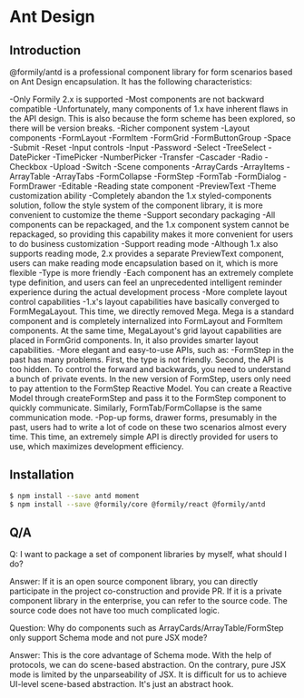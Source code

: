 # Ant Design

## Introduction

@formily/antd is a professional component library for form scenarios based on Ant Design encapsulation. It has the following characteristics:

-Only Formily 2.x is supported
-Most components are not backward compatible
-Unfortunately, many components of 1.x have inherent flaws in the API design. This is also because the form scheme has been explored, so there will be version breaks.
-Richer component system
-Layout components
-FormLayout
-FormItem
-FormGrid
-FormButtonGroup
-Space
-Submit
-Reset
-Input controls
-Input
-Password
-Select
-TreeSelect
-DatePicker
-TimePicker
-NumberPicker
-Transfer
-Cascader
-Radio
-Checkbox
-Upload
-Switch
-Scene components
-ArrayCards
-ArrayItems
-ArrayTable
-ArrayTabs
-FormCollapse
-FormStep
-FormTab
-FormDialog
-FormDrawer
-Editable
-Reading state component
-PreviewText
-Theme customization ability
-Completely abandon the 1.x styled-components solution, follow the style system of the component library, it is more convenient to customize the theme
-Support secondary packaging
-All components can be repackaged, and the 1.x component system cannot be repackaged, so providing this capability makes it more convenient for users to do business customization
-Support reading mode
-Although 1.x also supports reading mode, 2.x provides a separate PreviewText component, users can make reading mode encapsulation based on it, which is more flexible
-Type is more friendly
-Each component has an extremely complete type definition, and users can feel an unprecedented intelligent reminder experience during the actual development process
-More complete layout control capabilities
-1.x's layout capabilities have basically converged to FormMegaLayout. This time, we directly removed Mega. Mega is a standard component and is completely internalized into FormLayout and FormItem components. At the same time, MegaLayout's grid layout capabilities are placed in FormGrid components. In, it also provides smarter layout capabilities.
-More elegant and easy-to-use APIs, such as:
-FormStep in the past has many problems. First, the type is not friendly. Second, the API is too hidden. To control the forward and backwards, you need to understand a bunch of private events. In the new version of FormStep, users only need to pay attention to the FormStep Reactive Model. You can create a Reactive Model through createFormStep and pass it to the FormStep component to quickly communicate. Similarly, FormTab/FormCollapse is the same communication mode.
-Pop-up forms, drawer forms, presumably in the past, users had to write a lot of code on these two scenarios almost every time. This time, an extremely simple API is directly provided for users to use, which maximizes development efficiency.

## Installation

```bash
$ npm install --save antd moment
$ npm install --save @formily/core @formily/react @formily/antd

```

## Q/A

Q: I want to package a set of component libraries by myself, what should I do?

Answer: If it is an open source component library, you can directly participate in the project co-construction and provide PR. If it is a private component library in the enterprise, you can refer to the source code. The source code does not have too much complicated logic.

Question: Why do components such as ArrayCards/ArrayTable/FormStep only support Schema mode and not pure JSX mode?

Answer: This is the core advantage of Schema mode. With the help of protocols, we can do scene-based abstraction. On the contrary, pure JSX mode is limited by the unparseability of JSX. It is difficult for us to achieve UI-level scene-based abstraction. It's just an abstract hook.
